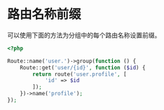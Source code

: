 # 路由名称前缀

可以使用下面的方法为分组中的每个路由名称设置前缀。

```php
<?php

Route::name('user.')->group(function () {
    Route::get('user/{id}', function ($id) {
        return route('user.profile', [
            'id' => $id
        ]);
    })->name('profile');
});

```

